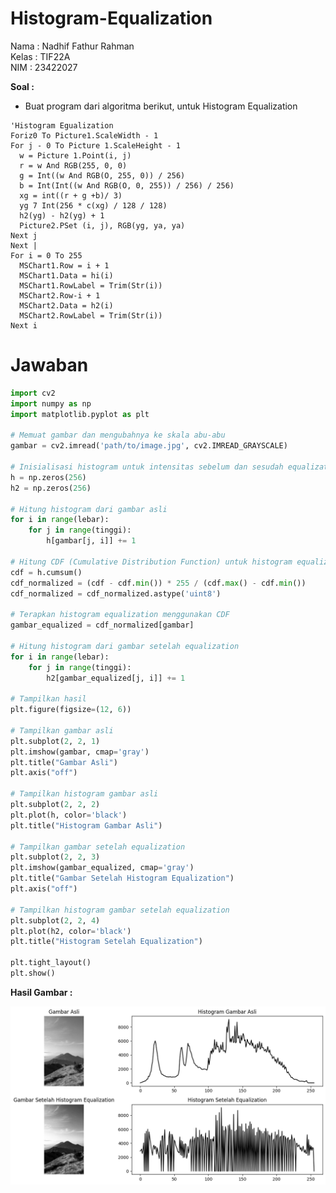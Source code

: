 # Histogram-Equalization
Nama : Nadhif Fathur Rahman      
Kelas : TIF22A      
NIM : 23422027

**Soal :**
- Buat program dari algoritma berikut, untuk Histogram Equalization
```
'Histogram Egualization
Foriz0 To Picture1.ScaleWidth - 1
For j - 0 To Picture 1.ScaleHeight - 1
  w = Picture 1.Point(i, j)
  r = w And RGB(255, 0, 0)
  g = Int((w And RGB(O, 255, 0)) / 256)
  b = Int(Int((w And RGB(O, 0, 255)) / 256) / 256)
  xg = int((r + g +b)/ 3)
  yg 7 Int(256 * c(xg) / 128 / 128)
  h2(yg) - h2(yg) + 1
  Picture2.PSet (i, j), RGB(yg, ya, ya)
Next j
Next |
For i = 0 To 255
  MSChart1.Row = i + 1
  MSChart1.Data = hi(i)
  MSChart1.RowLabel = Trim(Str(i))     
  MSChart2.Row-i + 1
  MSChart2.Data = h2(i)
  MSChart2.RowLabel = Trim(Str(i))
Next i 
```
  # Jawaban

```python
import cv2
import numpy as np
import matplotlib.pyplot as plt

# Memuat gambar dan mengubahnya ke skala abu-abu
gambar = cv2.imread('path/to/image.jpg', cv2.IMREAD_GRAYSCALE) 

# Inisialisasi histogram untuk intensitas sebelum dan sesudah equalization
h = np.zeros(256)
h2 = np.zeros(256)

# Hitung histogram dari gambar asli
for i in range(lebar):
    for j in range(tinggi):
        h[gambar[j, i]] += 1

# Hitung CDF (Cumulative Distribution Function) untuk histogram equalization
cdf = h.cumsum()
cdf_normalized = (cdf - cdf.min()) * 255 / (cdf.max() - cdf.min())
cdf_normalized = cdf_normalized.astype('uint8')

# Terapkan histogram equalization menggunakan CDF
gambar_equalized = cdf_normalized[gambar]

# Hitung histogram dari gambar setelah equalization
for i in range(lebar):
    for j in range(tinggi):
        h2[gambar_equalized[j, i]] += 1

# Tampilkan hasil
plt.figure(figsize=(12, 6))

# Tampilkan gambar asli
plt.subplot(2, 2, 1)
plt.imshow(gambar, cmap='gray')
plt.title("Gambar Asli")
plt.axis("off")

# Tampilkan histogram gambar asli
plt.subplot(2, 2, 2)
plt.plot(h, color='black')
plt.title("Histogram Gambar Asli")

# Tampilkan gambar setelah equalization
plt.subplot(2, 2, 3)
plt.imshow(gambar_equalized, cmap='gray')
plt.title("Gambar Setelah Histogram Equalization")
plt.axis("off")

# Tampilkan histogram gambar setelah equalization
plt.subplot(2, 2, 4)
plt.plot(h2, color='black')
plt.title("Histogram Setelah Equalization")

plt.tight_layout()
plt.show()
```

**Hasil Gambar :**

![alt text](https://github.com/Nadhifxfx/Histogram-Equalization/blob/main/assets/Hasil%20gambar%20Histogram%20Equalization.png?raw=true)
